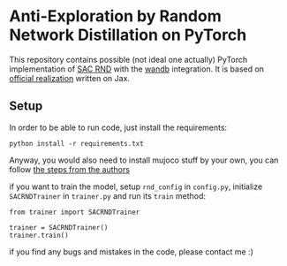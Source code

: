 <!-- https://wandb.ai/zzmtsvv/sac_rnd/runs/d03hrwpr?workspace=user-zzmtsvv -->

# Anti-Exploration by Random Network Distillation on PyTorch

This repository contains possible (not ideal one actually) PyTorch implementation of [SAC RND](https://arxiv.org/abs/2301.13616) with the [wandb](https://wandb.ai/zzmtsvv/sac_rnd/runs/d03hrwpr?workspace=user-zzmtsvv) integration. It is based on [official realization](https://github.com/tinkoff-ai/CORL/blob/howuhh/sac-rnd/algorithms/sac_rnd_jax.py) written on Jax.

## Setup
In order to be able to run code, just install the requirements:
```
python install -r requirements.txt
```
Anyway, you would also need to install mujoco stuff by your own, you can follow [the steps from the authors](https://github.com/tinkoff-ai/sac-rnd)

if you want to train the model, setup `rnd_config` in `config.py`, initialize `SACRNDTrainer` in `trainer.py` and run its `train` method:
```python3
from trainer import SACRNDTrainer

trainer = SACRNDTrainer()
trainer.train()
```
if you find any bugs and mistakes in the code, please contact me :)

